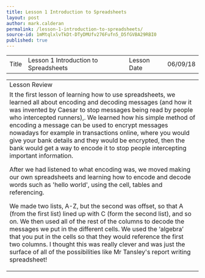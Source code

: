 ```yaml
---
title: Lesson 1 Introduction to Spreadsheets
layout: post
author: mark.calderan
permalink: /lesson-1-introduction-to-spreadsheets/
source-id: 1mMtqlxlvTkDt-DTyDMUfv276Fufn5_D5fGVBA29RBI0
published: true
---
```

<table>
  <tr>
    <td>Title</td>
    <td>Lesson 1 Introduction to Spreadsheets</td>
    <td>Lesson Date</td>
    <td>06/09/18</td>
  </tr>
</table>


<table>
  <tr>
    <td>Lesson Review
</td>
  </tr>
  <tr>
    <td>It the first lesson of learning how to use spreadsheets, we learned all about encoding and decoding messages (and how it was invented by Caesar to stop messages being read by people who intercepted runners),. We learned how his simple method of encoding a message can be used to encrypt messages nowadays for example in transactions online, where you would give your bank details and they would be encrypted, then the bank would get a way to encode it to stop people intercepting important information. 

After we had listened to what encoding was, we moved making our own spreadsheets and learning how to encode and decode words such as 'hello world', using the cell, tables and referencing. 

We made two lists, A-Z, but the second was offset, so that A (from the first list) lined up with C (form the second list), and so on. We then used all of the rest of the columns to decode the messages we put in the different cells. We used the ‘algebra’ that you put in the cells so that they would reference the first two columns. I thought this was really clever and was just the surface of all of the possibilities like Mr Tansley's report writing spreadsheet! </td>
  </tr>
</table>


